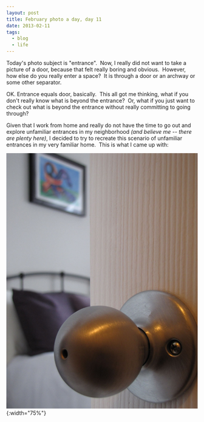 ```yaml
---
layout: post
title: February photo a day, day 11
date: 2013-02-11
tags:
  - blog
  - life
---
```


Today's photo subject is "entrance".  Now, I really did not want to take a picture of a door, because that felt really boring and obvious.  However, how else do you really enter a space?  It is through a door or an archway or some other separator.

OK. Entrance equals door, basically.  This all got me thinking, what if you don't really know what is beyond the entrance?  Or, what if you just want to check out what is beyond the entrance without really committing to going through?

Given that I work from home and really do not have the time to go out and explore unfamiliar entrances in my neighborhood _(and believe me -- there are plenty here)_, I decided to try to recreate this scenario of unfamiliar entrances in my very familiar home.  This is what I came up with:

![February 11: Entrance](/assets/images/posts/11-feb-entrance.jpg){:width="75%"}
